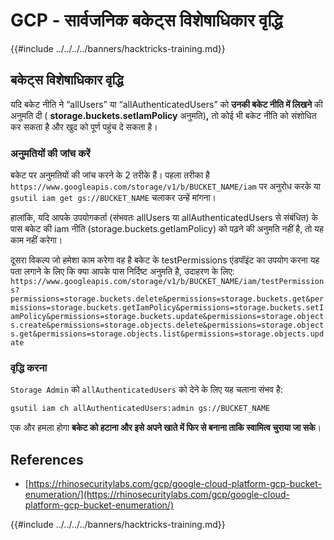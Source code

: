 # GCP - सार्वजनिक बकेट्स विशेषाधिकार वृद्धि

{{#include ../../../../banners/hacktricks-training.md}}

## बकेट्स विशेषाधिकार वृद्धि

यदि बकेट नीति ने “allUsers” या “allAuthenticatedUsers” को **उनकी बकेट नीति में लिखने** की अनुमति दी ( **storage.buckets.setIamPolicy** अनुमति)**,** तो कोई भी बकेट नीति को संशोधित कर सकता है और खुद को पूर्ण पहुंच दे सकता है।

### अनुमतियों की जांच करें

बकेट पर अनुमतियों की जांच करने के 2 तरीके हैं। पहला तरीका है `https://www.googleapis.com/storage/v1/b/BUCKET_NAME/iam` पर अनुरोध करके या `gsutil iam get gs://BUCKET_NAME` चलाकर उन्हें मांगना।

हालांकि, यदि आपके उपयोगकर्ता (संभवतः allUsers या allAuthenticatedUsers से संबंधित) के पास बकेट की iam नीति (storage.buckets.getIamPolicy) को पढ़ने की अनुमति नहीं है, तो यह काम नहीं करेगा।

दूसरा विकल्प जो हमेशा काम करेगा वह है बकेट के testPermissions एंडपॉइंट का उपयोग करना यह पता लगाने के लिए कि क्या आपके पास निर्दिष्ट अनुमति है, उदाहरण के लिए: `https://www.googleapis.com/storage/v1/b/BUCKET_NAME/iam/testPermissions?permissions=storage.buckets.delete&permissions=storage.buckets.get&permissions=storage.buckets.getIamPolicy&permissions=storage.buckets.setIamPolicy&permissions=storage.buckets.update&permissions=storage.objects.create&permissions=storage.objects.delete&permissions=storage.objects.get&permissions=storage.objects.list&permissions=storage.objects.update`

### वृद्धि करना

`Storage Admin` को `allAuthenticatedUsers` को देने के लिए यह चलाना संभव है:
```bash
gsutil iam ch allAuthenticatedUsers:admin gs://BUCKET_NAME
```
एक और हमला होगा **बकेट को हटाना और इसे अपने खाते में फिर से बनाना ताकि स्वामित्व चुराया जा सके**।

## References

- [https://rhinosecuritylabs.com/gcp/google-cloud-platform-gcp-bucket-enumeration/](https://rhinosecuritylabs.com/gcp/google-cloud-platform-gcp-bucket-enumeration/)

{{#include ../../../../banners/hacktricks-training.md}}
